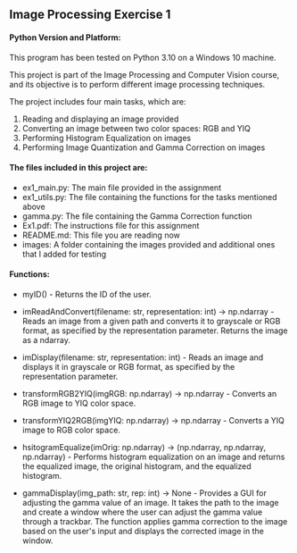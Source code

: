 ##  Image Processing Exercise 1

#### Python Version and Platform:
This program has been tested on Python 3.10 on a Windows 10 machine.

This project is part of the Image Processing and Computer Vision course, and its objective is to perform different image processing techniques.

The project includes four main tasks, which are:

1. Reading and displaying an image provided
2. Converting an image between two color spaces: RGB and YIQ
3. Performing Histogram Equalization on images
4. Performing Image Quantization and Gamma Correction on images

#### The files included in this project are:

* ex1_main.py: The main file provided in the assignment
* ex1_utils.py: The file containing the functions for the tasks mentioned above
* gamma.py: The file containing the Gamma Correction function
* Ex1.pdf: The instructions file for this assignment
* README.md: This file you are reading now
* images: A folder containing the images provided and additional ones that I added for testing

#### Functions:

* myID() - Returns the ID of the user.

* imReadAndConvert(filename: str, representation: int) -> np.ndarray -
Reads an image from a given path and converts it to grayscale or RGB format, as specified by the representation
parameter.
Returns the image as a ndarray.

* imDisplay(filename: str, representation: int) -
Reads an image and displays it in grayscale or RGB format, as specified by the representation parameter.

* transformRGB2YIQ(imgRGB: np.ndarray) -> np.ndarray -
Converts an RGB image to YIQ color space.

* transformYIQ2RGB(imgYIQ: np.ndarray) -> np.ndarray -
Converts a YIQ image to RGB color space.

* hsitogramEqualize(imOrig: np.ndarray) -> (np.ndarray, np.ndarray, np.ndarray) -
Performs histogram equalization on an image and returns the equalized image, the original histogram, and the equalized
histogram.

* gammaDisplay(img_path: str, rep: int) -> None -
Provides a GUI for adjusting the gamma value of an image.
It takes the path to the image and create a window where the user can adjust the gamma value through a trackbar.
The function applies gamma correction to the image based on the user's input and displays the corrected image in the window.




